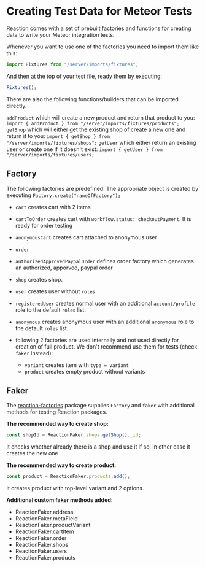 # Creating Test Data for Meteor Tests

Reaction comes with a set of prebuilt factories and functions for creating data to write your Meteor integration tests.

Whenever you want to use one of the factories you need to import them like this:

```js
import Fixtures from "/server/imports/fixtures";
```

And then at the top of your test file, ready them by executing:

```js
Fixtures();
```

There are also the following functions/builders that can be imported directly.

`addProduct` which will create a new product and return that product to you: `import { addProduct } from "/server/imports/fixtures/products";`
`getShop` which will either get the existing shop of create a new one and return it to you: `import { getShop } from "/server/imports/fixtures/shops";`
`getUser` which either return an existing user or create one if it doesn't exist: `import { getUser } from "/server/imports/fixtures/users;`

## Factory

The following factories are predefined. The appropriate object is created by executing `Factory.create("nameOfFactory");`

- `cart` creates cart with 2 items

- `cartToOrder` creates cart with `workflow.status: checkoutPayment`. It is ready for order testing

- `anonymousCart` creates cart attached to anonymous user

- `order`

- `authorizedApprovedPaypalOrder` defines order factory which generates an authorized, apporved, paypal order

- `shop` creates shop.

- `user` creates user without `roles`

- `registeredUser` creates normal user with an additional `account/profile` role to the default `roles` list.

- `anonymous` creates anonymous user with an additional `anonymous` role to the default `roles` list.

- following 2 factories are used internally and not used directly for creation of full product. We don't recommend use them for tests (check `faker` instead):

  - `variant` creates item with `type = variant`
  - `product` creates empty product without variants

## Faker

The [reaction-factories](https://github.com/reactioncommerce/reaction-factories) package supplies `Factory` and `faker` with additional methods for testing Reaction packages.

**The recommended way to create shop:**

```js
const shopId = ReactionFaker.shops.getShop()._id;
```

It checks whether already there is a shop and use it if so, in other case it
creates the new one

**The recommended way to create product:**

```js
const product = ReactionFaker.products.add();
```

It creates product with top-level variant and 2 options.

**Additional custom faker methods added:**

- ReactionFaker.address
- ReactionFaker.metaField
- ReactionFaker.productVariant
- ReactionFaker.cartItem
- ReactionFaker.order
- ReactionFaker.shops
- ReactionFaker.users
- ReactionFaker.products
